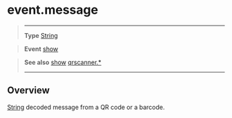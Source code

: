 # event.message

> --------------------- ------------------------------------------------------------------------------------------
> __Type__              [String](https://docs.coronalabs.com/api/type/String.html)

> __Event__             [show](/plugin/qrscanner/event/show/index.md)

> __See also__          [show](/plugin/qrscanner/event/show/index.md)
>						[qrscanner.*](/plugin/qrscanner/index.md)
> --------------------- ------------------------------------------------------------------------------------------

## Overview

[String](https://docs.coronalabs.com/api/type/String.html) decoded message from a QR code or a barcode.